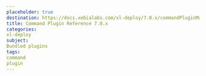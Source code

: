 ```yaml
---
placeholder: true
destination: https://docs.xebialabs.com/xl-deploy/7.0.x/commandPluginManual.html
title: Command Plugin Reference 7.0.x
categories:
xl-deploy
subject:
Bundled plugins
tags:
command
plugin
---
```

